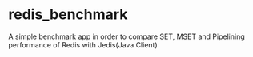 redis_benchmark
===============

A simple benchmark app in order to compare SET, MSET and Pipelining performance of Redis with Jedis(Java Client)
